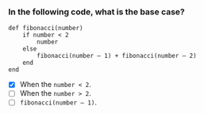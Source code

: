 ### In the following code, what is the base case?

```
def fibonacci(number)
	if number < 2
		number
	else
		fibonacci(number – 1) + fibonacci(number – 2)
	end
end
```

- [x] When the `number < 2`.
- [ ] When the `number > 2`.
- [ ] `fibonacci(number – 1)`.
